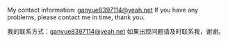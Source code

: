My contact information: ganyue8397114@yeah.net
If you have any problems, please contact me in time, thank you.


我的联系方式：ganyue8397114@yeah.net
如果出现问题请及时联系我，谢谢。
